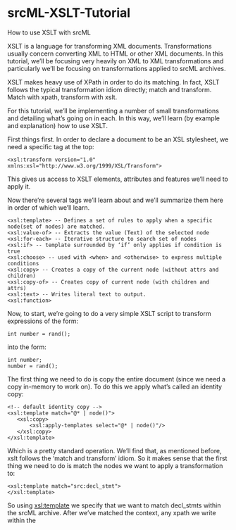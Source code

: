 # srcML-XSLT-Tutorial
How to use XSLT with srcML

XSLT is a language for transforming XML documents. Transformations usually concern converting XML to HTML or other XML documents. In this tutorial, we’ll be focusing very heavily on XML to XML transformations and particularly we’ll be focusing on transformations applied to srcML archives.

XSLT makes heavy use of XPath in order to do its matching. In fact, XSLT follows the typical transformation idiom directly; match and transform. Match with xpath, transform with xslt.

For this tutorial, we’ll be implementing a number of small transformations and detailing what’s going on in each. In this way, we’ll learn (by example and explanation) how to use XSLT.

First things first. In order to declare a document to be an XSL stylesheet, we need a specific tag at the top:

```
<xsl:transform version="1.0"
xmlns:xsl="http://www.w3.org/1999/XSL/Transform">
```

This gives us access to XSLT elements, attributes and features we’ll need to apply it.

Now there’re several tags we’ll learn about and we’ll summarize them here in order of which we’ll learn.
```
<xsl:template> -- Defines a set of rules to apply when a specific node(set of nodes) are matched.
<xsl:value-of> -- Extracts the value (Text) of the selected node
<xsl:for-each> -- Iterative structure to search set of nodes
<xsl:if> -- template surrounded by ‘if’ only applies if condition is true
<xsl:choose> -- used with <when> and <otherwise> to express multiple conditions
<xsl:copy> -- Creates a copy of the current node (without attrs and children)
<xsl:copy-of> -- Creates copy of current node (with children and attrs)
<xsl:text> -- Writes literal text to output.
<xsl:function>
```
Now, to start, we’re going to do a very simple XSLT script to transform expressions of the form:

```
int number = rand();
```
into the form:

```
int number;
number = rand();
```

The first thing we need to do is copy the entire document (since we need a copy in-memory to work on). To do this we apply what’s called an identity copy:

```
<!-- default identity copy -->
<xsl:template match="@* | node()">
   <xsl:copy>
       <xsl:apply-templates select="@* | node()"/>
   </xsl:copy>
</xsl:template>
```

Which is a pretty standard operation. We’ll find that, as mentioned before, xslt follows the ‘match and transform’ idiom. So it makes sense that the first thing we need to do is match the nodes we want to apply a transformation to:

```
<xsl:template match="src:decl_stmt">
</xsl:template>
```

So using <xsl:template> we specify that we want to match decl_stmts within the srcML archive. After we’ve matched the context, any xpath we write within the <template> will now be built on top of this context (so we don’t need to rewrite it). Let’s get the name of the type next:

```
<xsl:copy-of select="src:decl/src:type/src:name"/>
```

And now add a space between the type and the name of the variable

```
<xsl:text> </xsl:text>
```

And now we add the name of the variable

```
<xsl:copy-of select="src:decl/src:name"/>;
```

This finishes the first part of our transformation. Now the delcaration:

```
int number = rand();
```

Would be transformed into:

```
int number;
```

As a side note, this would all be copied without proper spacing going in front of the declaration… to copy the spaces properly, we require the xslt tokenize function. All in all, our code so far looks like this:

```
<xsl:template match="src:decl_stmt[src:decl/src:init]">
<!-- Copy the declaration, without any part of the initialization -->
<xsl:text>
</xsl:text>
    <xsl:value-of select="str:tokenize(preceding-sibling::text(), $newline)[2]"/>
    <xsl:copy-of select="src:decl/src:type/src:name"/>
    <xsl:text> </xsl:text>
    <xsl:copy-of select="src:decl/src:name"/>;
```

Now we’re ready to copy the initialization:

```
<xsl:variable name="ndecl">
        <xsl:value-of select="src:decl/src:name[1]"/>
        <xsl:value-of select="src:decl/src:init"/>;
</xsl:variable>
```

We also show off the use of xslt variables here. Now the variable contains the text found in both of these xpath expressions. Again, we need tokenize so that the line:

```
number = rand()
```

is properly indented. Then we output the value of the variable “ndecl” and close the template

```
<!-- Copy the generated try catch with the indentation of the original statement -->
    <xsl:value-of select="str:tokenize(preceding-sibling::text(), $newline)[2]"/>
    <xsl:value-of select="src:indent(src:indentation(.), $ndecl)"/>
 </xsl:template>
```

This completes our first transformation.


